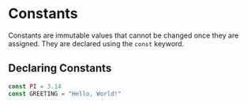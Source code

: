 # Constants

Constants are immutable values that cannot be changed once they are assigned. They are declared using the `const` keyword.

## Declaring Constants

```ts
const PI = 3.14
const GREETING = "Hello, World!"
```
